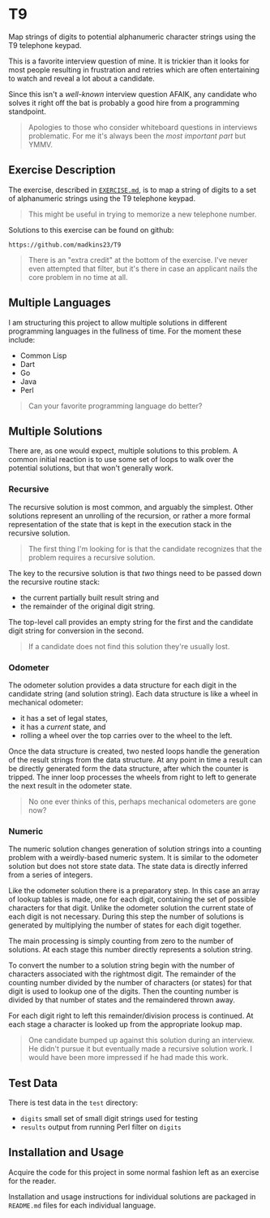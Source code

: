 # T9

Map strings of digits to potential alphanumeric character strings
using the T9 telephone keypad.

This is a favorite interview question of mine.
It is trickier than it looks for most people
resulting in frustration and retries
which are often entertaining to watch
and reveal a lot about a candidate.

Since this isn't a _well-known_ interview question AFAIK,
any candidate who solves it right off the bat is probably a good hire
from a programming standpoint.

> Apologies to those who consider whiteboard questions in interviews problematic.
For me it's always been the _most important part_ but YMMV.

## Exercise Description

The exercise, described in
[`EXERCISE.md`](https://github.com/madkins23/T9/blob/master/EXERCISE.md),
is to map a string of digits to a set of alphanumeric strings
using the T9 telephone keypad.

> This might be useful in trying to memorize a new telephone number.

Solutions to this exercise can be found on github:

    https://github.com/madkins23/T9

> There is an "extra credit" at the bottom of the exercise.
I've never even attempted that filter, but it's there in case
an applicant nails the core problem in no time at all.

## Multiple Languages

I am structuring this project to allow multiple solutions in different
programming languages in the fullness of time.
For the moment these include:

* Common Lisp
* Dart
* Go
* Java
* Perl

> Can your favorite programming language do better?

## Multiple Solutions

There are, as one would expect, multiple solutions to this problem.
A common initial reaction is to use some set of loops to walk over
the potential solutions, but that won't generally work.

### Recursive

The recursive solution is most common, and arguably the simplest.
Other solutions represent an unrolling of the recursion,
or rather a more formal representation of the state that
is kept in the execution stack in the recursive solution.

> The first thing I'm looking for is that the candidate recognizes
that the problem requires a recursive solution.

The key to the recursive solution is that _two_ things need to be
passed down the recursive routine stack:

* the current partially built result string and
* the remainder of the original digit string.

The top-level call provides an empty string for the first and the
candidate digit string for conversion in the second.

> If a candidate does not find this solution they're usually lost.

### Odometer

The odometer solution provides a data structure for each digit
in the candidate string (and solution string).
Each data structure is like a wheel in mechanical odometer:

* it has a set of legal states,
* it has a _current_ state, and
* rolling a wheel over the top carries over to the wheel to the left.

Once the data structure is created, two nested loops handle
the generation of the result strings from the data structure.
At any point in time a result can be directly generated form
the data structure, after which the counter is tripped.
The inner loop processes the wheels from right to left to
generate the next result in the odometer state.

> No one ever thinks of this, perhaps mechanical odometers are gone now?

### Numeric

The numeric solution changes generation of solution strings into
a counting problem with a weirdly-based numeric system.
It is similar to the odometer solution but does not store state data.
The state data is directly inferred from a series of integers.

Like the odometer solution there is a preparatory step.
In this case an array of lookup tables is made, one for each digit,
containing the set of possible characters for that digit.
Unlike the odometer solution the current state of each digit is not necessary.
During this step the number of solutions is generated by multiplying the
number of states for each digit together.

The main processing is simply counting from zero to the number of solutions.
At each stage this number directly represents a solution string.

To convert the number to a solution string begin with the number of characters
associated with the rightmost digit.
The remainder of the counting number divided by the number of characters
(or states) for that digit is used to lookup one of the digits.
Then the counting number is divided by that number of states and the remaindered thrown away.

For each digit right to left this remainder/division process is continued.
At each stage a character is looked up from the appropriate lookup map.

> One candidate bumped up against this solution during an interview.
He didn't pursue it but eventually made a recursive solution work.
I would have been more impressed if he had made this work.

## Test Data

There is test data in the `test` directory:

* `digits` small set of small digit strings used for testing
* `results` output from running Perl filter on `digits`

## Installation and Usage

Acquire the code for this project in some normal fashion left as an exercise
for the reader.

Installation and usage instructions for individual solutions are packaged in `README.md` files
for each individual language.

